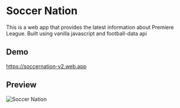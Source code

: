 # Soccer Nation
This is a web app that provides the latest information about Premiere League. Built using vanilla javascript and football-data api

## Demo
https://soccernation-v2.web.app

## Preview
![Soccer Nation](https://i.ibb.co/ZWQCWNP/Screenshot-5.png)
